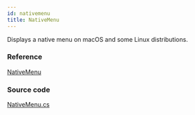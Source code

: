 ```yaml
---
id: nativemenu
title: NativeMenu
---
```


Displays a native menu on macOS and some Linux distributions.

### Reference <a id="reference"></a>

[NativeMenu](http://reference.avaloniaui.net/api/Avalonia.Controls/NativeMenu/)

### Source code <a id="source-code"></a>

[NativeMenu.cs](https://github.com/AvaloniaUI/Avalonia/blob/master/src/Avalonia.Controls/NativeMenu.cs)